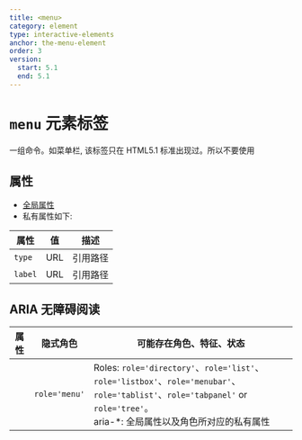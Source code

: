 ```yaml
---
title: <menu>
category: element
type: interactive-elements
anchor: the-menu-element
order: 3
version:
  start: 5.1
  end: 5.1
---
```


# `menu` 元素标签

一组命令。如菜单栏, 该标签只在 HTML5.1 标准出现过。所以不要使用

## 属性

* [全局属性](/front-end/HTML/attribute#anchor-全局属性)
* 私有属性如下:

| 属性 | 值 | 描述 |
| ---- | ---- | ---- |
| `type` | URL | 引用路径 |
| `label` | URL | 引用路径 |

## ARIA 无障碍阅读

| 属性 | 隐式角色 | 可能存在角色、特征、状态 |
| ---- | ---- | ---- |
| | `role='menu'` | Roles: `role='directory'`、`role='list'`、`role='listbox'`、`role='menubar'`、`role='tablist'`、`role='tabpanel'` or `role='tree'`。 <br> aria-*: 全局属性以及角色所对应的私有属性 |
